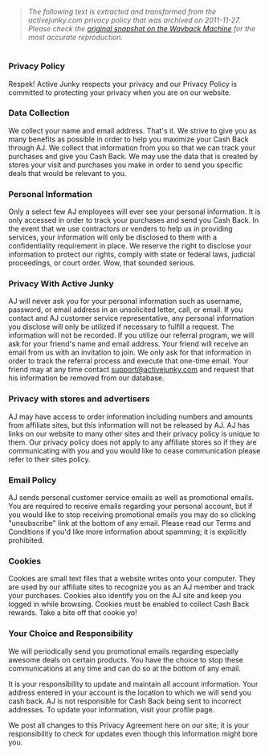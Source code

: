 > *The following text is extracted and transformed from the activejunky.com privacy policy that was archived on 2011-11-27. Please check the [original snapshot on the Wayback Machine](https://web.archive.org/web/20111127230340id_/http%3A//www.activejunky.com/content/privacy-policy) for the most accurate reproduction.*

# 

### Privacy Policy

Respek! Active Junky respects your privacy and our Privacy Policy is committed to protecting your privacy when you are on our website. 

### Data Collection

We collect your name and email address. That's it. We strive to give you as many benefits as possible in order to help you maximize your Cash Back through AJ. We collect that information from you so that we can track your purchases and give you Cash Back. We may use the data that is created by stores your visit and purchases you make in order to send you specific deals that would be relevant to you. 

### Personal Information

Only a select few AJ employees will ever see your personal information. It is only accessed in order to track your purchases and send you Cash Back. In the event that we use contractors or venders to help us in providing services, your information will only be disclosed to them with a confidentiality requirement in place. We reserve the right to disclose your information to protect our rights, comply with state or federal laws, judicial proceedings, or court order. Wow, that sounded serious.

### Privacy With Active Junky

AJ will never ask you for your personal information such as username, password, or email address in an unsolicited letter, call, or email. If you contact and AJ customer service representative, any personal information you disclose will only be utilized if necessary to fulfill a request. The information will not be recorded. If you utilize our referral program, we will ask for your friend's name and email address. Your friend will receive an email from us with an invitation to join. We only ask for that information in order to track the referral process and execute that one-time email. Your friend may at any time contact support@activejunky.com and request that his information be removed from our database.

### Privacy with stores and advertisers

AJ may have access to order information including numbers and amounts from affiliate sites, but this information will not be released by AJ. AJ has links on our website to many other sites and their privacy policy is unique to them. Our privacy policy does not apply to any affiliate stores so if they are communicating with you and you would like to cease communication please refer to their sites policy. 

### Email Policy

AJ sends personal customer service emails as well as promotional emails. You are required to receive emails regarding your personal account, but if you would like to stop receiving promotional emails you may do so clicking "unsubscribe" link at the bottom of any email. Please read our Terms and Conditions if you'd like more information about spamming; it is explicitly prohibited.

### Cookies

Cookies are small text files that a website writes onto your computer. They are used by our affiliate sites to recognize you as an AJ member and track your purchases. Cookies also identify you on the AJ site and keep you logged in while browsing. Cookies must be enabled to collect Cash Back rewards. Take a bite off that cookie yo!

### Your Choice and Responsibility

We will periodically send you promotional emails regarding especially awesome deals on certain products. You have the choice to stop these communications at any time and can do so at the bottom of any email.

It is your responsibility to update and maintain all account information. Your address entered in your account is the location to which we will send you cash back. AJ is not responsible for Cash Back being sent to incorrect addresses. To update your information, visit your profile page.

We post all changes to this Privacy Agreement here on our site; it is your responsibility to check for updates even though this information might bore you. 

